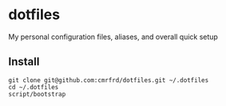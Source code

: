 # dotfiles
My personal configuration files, aliases, and overall quick setup

## Install

``` shell
git clone git@github.com:cmrfrd/dotfiles.git ~/.dotfiles
cd ~/.dotfiles
script/bootstrap
```

